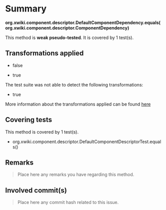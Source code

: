 # Summary
**org.xwiki.component.descriptor.DefaultComponentDependency.equals(org.xwiki.component.descriptor.ComponentDependency)**

This method is **weak pseudo-tested**.
It is covered by 1 test(s). 


## Transformations applied

- false

- true


The test suite was not able to detect the following transformations:
 * true 


More information about the transformations applied can be found [here](https://github.com/STAMP-project/pitest-descartes)

## Covering tests
This method is covered by 1 test(s).
* org.xwiki.component.descriptor.DefaultComponentDescriptorTest.equals()


## Remarks
> Place here any remarks you have regarding this method.

## Involved commit(s)

> Place here any commit hash related to this issue.

